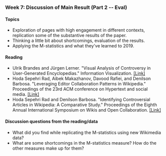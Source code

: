 ### Week 7: Discussion of Main Result (Part 2 -- Eval)

#### Topics

- Exploration of pages with high engagement in different contexts, replication some of the substantive results of the paper.
- Thinking a little bit about shortcomings, evaluation of the results.
- Applying the M-statistics and what they've learned to 2019.

#### Reading

- Ulrik Brandes and Jürgen Lerner. "Visual Analysis of Controversy in User-Generated Encyclopedias." Information Visualization. [[Link]](https://journals.sagepub.com/doi/pdf/10.1057/palgrave.ivs.9500171?casa_token=UuwXHp__AkQAAAAA:s145WlToQX5jVBD0M-OTL11uFguCf0gW7w4dSuYpOaQHaTduVzGoGuThI9vqqeBjwuLugzN1oRMlP4o)
- Hoda Sepehri Rad, Aibek  Makazhanov, Davood Rafiei, and Denilson Barbosa. "Leveraging Editor Collaboration Patterns in Wikipedia." Proceedings of the 23rd ACM conference on Hypertext and social media. [[Link]](http://citeseerx.ist.psu.edu/viewdoc/download?doi=10.1.1.353.8540&amp;rep=rep1&amp;type=pdf)
- Hoda Sepehri Rad and Denilson Barbosa. "Identifying Controversial Articles in Wikipedia: A Comparative Study." Proceedings of the Eighth Annual International Symposium on Wikis and Open Collaboration. [[Link]](https://www.opensym.org/ws2012/p18wikisym2012.pdf)

#### Discussion questions from the reading/data

- What did you find while replicating the M-statistics using new Wikimedia data?
- What are some shortcomings in the M-statistics measure?  How do the other measures make up for them?
